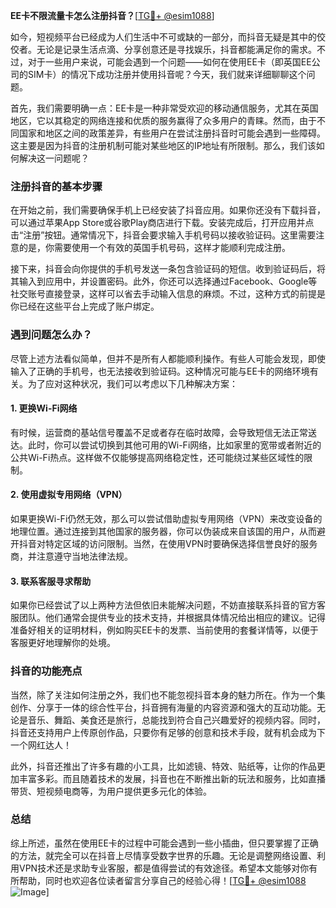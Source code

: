 **EE卡不限流量卡怎么注册抖音？**[[TG💪+ @esim1088](https://t.me/s/esim1088)]

如今，短视频平台已经成为人们生活中不可或缺的一部分，而抖音无疑是其中的佼佼者。无论是记录生活点滴、分享创意还是寻找娱乐，抖音都能满足你的需求。不过，对于一些用户来说，可能会遇到一个问题——如何在使用EE卡（即英国EE公司的SIM卡）的情况下成功注册并使用抖音呢？今天，我们就来详细聊聊这个问题。

首先，我们需要明确一点：EE卡是一种非常受欢迎的移动通信服务，尤其在英国地区，它以其稳定的网络连接和优质的服务赢得了众多用户的青睐。然而，由于不同国家和地区之间的政策差异，有些用户在尝试注册抖音时可能会遇到一些障碍。这主要是因为抖音的注册机制可能对某些地区的IP地址有所限制。那么，我们该如何解决这一问题呢？

### 注册抖音的基本步骤

在开始之前，我们需要确保手机上已经安装了抖音应用。如果你还没有下载抖音，可以通过苹果App Store或谷歌Play商店进行下载。安装完成后，打开应用并点击“注册”按钮。通常情况下，抖音会要求输入手机号码以接收验证码。这里需要注意的是，你需要使用一个有效的英国手机号码，这样才能顺利完成注册。

接下来，抖音会向你提供的手机号发送一条包含验证码的短信。收到验证码后，将其输入到应用中，并设置密码。此外，你还可以选择通过Facebook、Google等社交账号直接登录，这样可以省去手动输入信息的麻烦。不过，这种方式的前提是你已经在这些平台上完成了账户绑定。

### 遇到问题怎么办？

尽管上述方法看似简单，但并不是所有人都能顺利操作。有些人可能会发现，即使输入了正确的手机号，也无法接收到验证码。这种情况可能与EE卡的网络环境有关。为了应对这种状况，我们可以考虑以下几种解决方案：

#### 1. 更换Wi-Fi网络
有时候，运营商的基站信号覆盖不足或者存在临时故障，会导致短信无法正常送达。此时，你可以尝试切换到其他可用的Wi-Fi网络，比如家里的宽带或者附近的公共Wi-Fi热点。这样做不仅能够提高网络稳定性，还可能绕过某些区域性的限制。

#### 2. 使用虚拟专用网络（VPN）
如果更换Wi-Fi仍然无效，那么可以尝试借助虚拟专用网络（VPN）来改变设备的地理位置。通过连接到其他国家的服务器，你可以伪装成来自该国的用户，从而避开抖音对特定区域的访问限制。当然，在使用VPN时要确保选择信誉良好的服务商，并注意遵守当地法律法规。

#### 3. 联系客服寻求帮助
如果你已经尝试了以上两种方法但依旧未能解决问题，不妨直接联系抖音的官方客服团队。他们通常会提供专业的技术支持，并根据具体情况给出相应的建议。记得准备好相关的证明材料，例如购买EE卡的发票、当前使用的套餐详情等，以便于客服更好地理解你的处境。

### 抖音的功能亮点

当然，除了关注如何注册之外，我们也不能忽视抖音本身的魅力所在。作为一个集创作、分享于一体的综合性平台，抖音拥有海量的内容资源和强大的互动功能。无论是音乐、舞蹈、美食还是旅行，总能找到符合自己兴趣爱好的视频内容。同时，抖音还支持用户上传原创作品，只要你有足够的创意和技术手段，就有机会成为下一个网红达人！

此外，抖音还推出了许多有趣的小工具，比如滤镜、特效、贴纸等，让你的作品更加丰富多彩。而且随着技术的发展，抖音也在不断推出新的玩法和服务，比如直播带货、短视频电商等，为用户提供更多元化的体验。

### 总结

综上所述，虽然在使用EE卡的过程中可能会遇到一些小插曲，但只要掌握了正确的方法，就完全可以在抖音上尽情享受数字世界的乐趣。无论是调整网络设置、利用VPN技术还是求助专业客服，都是值得尝试的有效途径。希望本文能够对你有所帮助，同时也欢迎各位读者留言分享自己的经验心得！[[TG💪+ @esim1088](https://t.me/s/esim1088) ![Image](https://i.postimg.cc/4NQfJmqS/Snipaste-2025-05-13-00-14-12.png)]